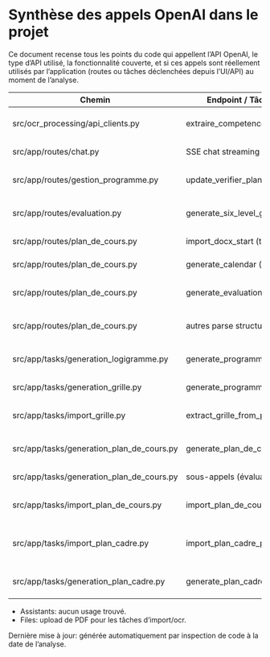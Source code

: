 # Synthèse des appels OpenAI dans le projet

Ce document recense tous les points du code qui appellent l’API OpenAI, le type d’API utilisé, la fonctionnalité couverte, et si ces appels sont réellement utilisés par l’application (routes ou tâches déclenchées depuis l’UI/API) au moment de l’analyse.

| Chemin | Endpoint / Tâche / Fonction | API OpenAI | Méthodes | Fonctionnalité | Utilisé |
|---|---|---|---|---|---|
| src/ocr_processing/api_clients.py | extraire_competences_depuis_pdf | Responses, Files | responses.stream, responses.create, files.create | OCR: extraction directe JSON compétences depuis PDF | Oui (appelé par src/app/tasks/ocr.py) |
| src/app/routes/chat.py | SSE chat streaming | Responses | responses.create (stream/non-stream) | Chat IA (SSE, suivi de thread) | Oui |
| src/app/routes/gestion_programme.py | update_verifier_plan_cours | Chat Completions (beta) | beta.chat.completions.parse | Vérification de plan de cours en 2 passes (o3-mini → gpt-5) | Oui |
| src/app/routes/evaluation.py | generate_six_level_grid | Chat Completions (beta) | beta.chat.completions.parse | Génération grille d’évaluation à 6 niveaux | Oui |
| src/app/routes/plan_de_cours.py | import_docx_start (traitement) | Responses | responses.parse | Import DOCX → parsing structuré plan de cours | Oui |
| src/app/routes/plan_de_cours.py | generate_calendar (traitement) | Responses | responses.parse | Génération calendrier du plan de cours | Oui |
| src/app/routes/plan_de_cours.py | generate_evaluations (traitement) | Responses | responses.parse | Génération/MAJ des évaluations du plan de cours | Oui |
| src/app/routes/plan_de_cours.py | autres parse structurés | Responses | responses.parse | Autres sections plan de cours (structuré Pydantic) | Oui |
| src/app/tasks/generation_logigramme.py | generate_programme_logigramme_task | Responses | responses.stream, responses.create | Génération du logigramme cours→compétence | Oui (déclenché par /programme/<id>/logigramme/generate) |
| src/app/tasks/generation_grille.py | generate_programme_grille_task | Responses | responses.stream, responses.create | Génération de la grille de cours par session | Oui (déclenché par /programme/<id>/grille/generate) |
| src/app/tasks/import_grille.py | extract_grille_from_pdf_task | Responses, Files | files.create, responses.stream, responses.create | Import d’une grille depuis PDF (JSON schema strict) | Oui (déclenché par /grille/import) |
| src/app/tasks/generation_plan_de_cours.py | generate_plan_de_cours_all_task | Responses | responses.stream, responses.parse | Génération complète du plan de cours (sections + évals) | Oui (déclenché par /plan_de_cours/generate_all_start) |
| src/app/tasks/generation_plan_de_cours.py | sous-appels (évaluations, etc.) | Responses | responses.stream, responses.parse | Génération ciblée (évaluations, etc.) | Oui |
| src/app/tasks/import_plan_de_cours.py | import_plan_de_cours_task | Responses | responses.parse | Import texte DOCX → plan de cours (structuré) | Oui (appelé par route d’import DOCX plan de cours) |
| src/app/tasks/import_plan_cadre.py | import_plan_cadre_preview_task | Responses, Files | files.create, responses.stream, responses.create, responses.parse | Import DOCX plan‑cadre (aperçu/validation) | Oui (déclenché par /plan_cadre/<id>/import_docx_start) |
| src/app/tasks/generation_plan_cadre.py | generate_plan_cadre_content_task | Responses | responses.stream, responses.create | Génération/amélioration du plan‑cadre (aperçu/validation) | Oui (déclenché par /plan_cadre/<id>/generate_content) |
- Assistants: aucun usage trouvé.
- Files: upload de PDF pour les tâches d’import/ocr.

Dernière mise à jour: générée automatiquement par inspection de code à la date de l’analyse.

